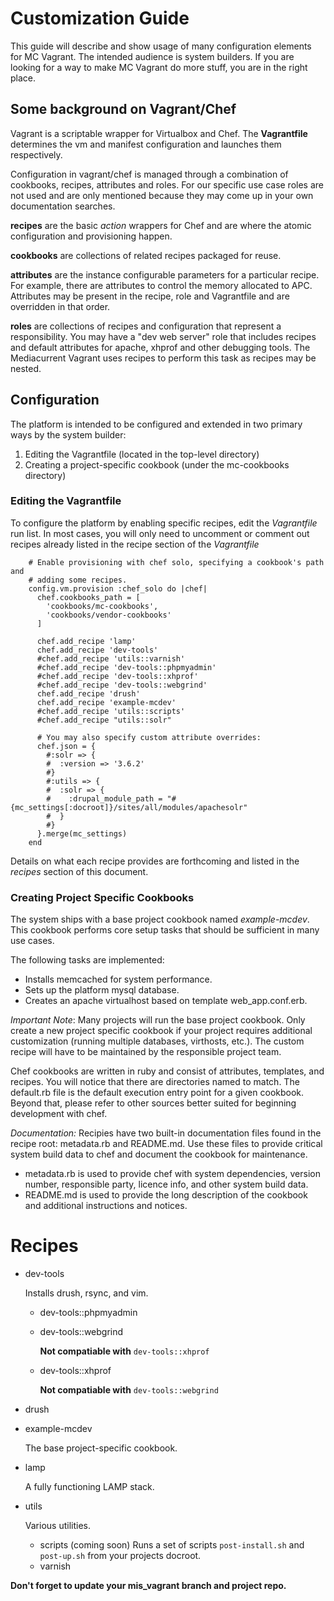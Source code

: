 # Customization Guide

This guide will describe and show usage of many configuration elements for
MC Vagrant. The intended audience is system builders. If you are
looking for a way to make MC Vagrant do more stuff, you are in the right
place.

## Some background on Vagrant/Chef

Vagrant is a scriptable wrapper for Virtualbox and Chef. The **Vagrantfile**
determines the vm and manifest configuration and launches them respectively.

Configuration in vagrant/chef is managed through a combination of cookbooks,
recipes, attributes and roles. For our specific use case roles are not used
and are only mentioned because they may come up in your own documentation
searches.

**recipes**  are the basic *action* wrappers for Chef and are where the atomic
configuration and provisioning happen.

**cookbooks** are collections of related recipes packaged for reuse.

**attributes** are the instance configurable parameters for a particular
recipe. For example, there are attributes to control the memory allocated to
APC. Attributes may be present in the recipe, role and Vagrantfile and are
overridden in that order.

**roles** are collections of recipes and configuration that represent a
responsibility. You may have a "dev web server" role that includes recipes
and default attributes for apache, xhprof and other debugging tools. The
Mediacurrent Vagrant uses recipes to perform this task as recipes may be nested.

## Configuration

The platform is intended to be configured and extended in two primary ways
by the system builder:

1. Editing the Vagrantfile (located in the top-level directory)
2. Creating a project-specific cookbook (under the mc-cookbooks directory)

### Editing the Vagrantfile

To configure the platform by enabling specific recipes, edit the *Vagrantfile*
run list. In most cases, you will only need to uncomment or comment out recipes
already listed in the recipe section of the *Vagrantfile*

        # Enable provisioning with chef solo, specifying a cookbook's path and
        # adding some recipes.
        config.vm.provision :chef_solo do |chef|
          chef.cookbooks_path = [
            'cookbooks/mc-cookbooks',
            'cookbooks/vendor-cookbooks'
          ]

          chef.add_recipe 'lamp'
          chef.add_recipe 'dev-tools'
          #chef.add_recipe 'utils::varnish'
          #chef.add_recipe 'dev-tools::phpmyadmin'
          #chef.add_recipe 'dev-tools::xhprof'
          #chef.add_recipe 'dev-tools::webgrind'
          chef.add_recipe 'drush'
          chef.add_recipe 'example-mcdev'
          #chef.add_recipe 'utils::scripts'
          #chef.add_recipe "utils::solr"

          # You may also specify custom attribute overrides:
          chef.json = {
            #:solr => {
            #  :version => '3.6.2'
            #}
            #:utils => {
            #  :solr => {
            #    :drupal_module_path = "#{mc_settings[:docroot]}/sites/all/modules/apachesolr"
            #  }
            #}
          }.merge(mc_settings)
        end

Details on what each recipe provides are forthcoming and listed in the
*recipes* section of this document.

### Creating Project Specific Cookbooks

The system ships with a base project cookbook named *example-mcdev*. This
cookbook performs core setup tasks that should be sufficient in many
use cases.

The following tasks are implemented:

- Installs memcached for system performance.
- Sets up the platform mysql database.
- Creates an apache virtualhost based on template web_app.conf.erb.

*Important Note*: Many projects will run the base project cookbook. Only create
a new project specific cookbook if your project requires additional customization
(running multiple databases, virthosts,
etc.). The custom recipe will have to be maintained by the responsible project team.

Chef cookbooks are written in ruby and consist of attributes, templates,
and recipes. You will notice that there are directories named to match. The
default.rb file is the default execution entry point for a given cookbook.
Beyond that, please refer to other sources better suited for beginning
development with chef.

*Documentation:* Recipies have two built-in documentation files found in the
recipe root: metadata.rb and README.md. Use these files to provide critical
system build data to chef and document the cookbook for maintenance.

- metadata.rb is used to provide chef with system dependencies, version number,
responsible party, licence info, and other system build data.
- README.md is used to provide the long description of the cookbook and additional
instructions and notices.

# Recipes

* dev-tools

    Installs drush, rsync, and vim.

    - dev-tools::phpmyadmin
    - dev-tools::webgrind

      **Not compatiable with** ```dev-tools::xhprof```

    - dev-tools::xhprof

      **Not compatiable with** ```dev-tools::webgrind```

* drush

* example-mcdev

    The base project-specific cookbook.

* lamp

    A fully functioning LAMP stack.

* utils

    Various utilities.

    - scripts (coming soon)
      Runs a set of scripts ```post-install.sh``` and ```post-up.sh``` from your
      projects docroot.
    - varnish

**Don't forget to update your mis_vagrant branch and project repo.**
